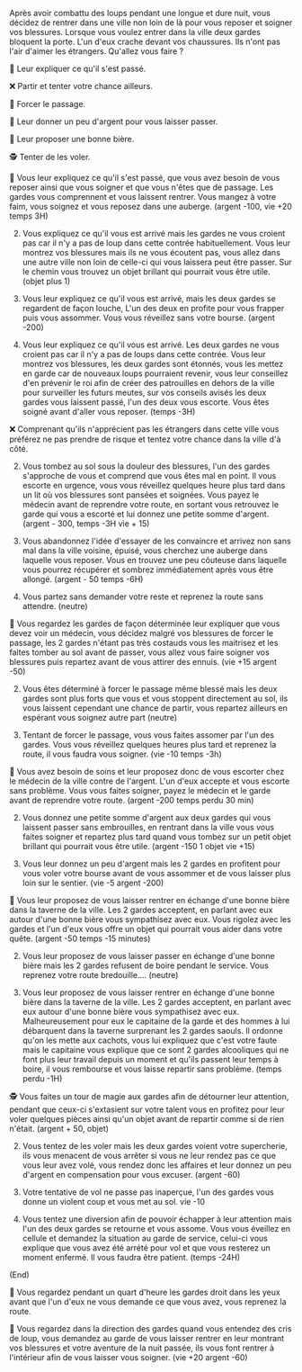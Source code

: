 Après avoir combattu des loups pendant une longue et dure nuit, vous décidez de rentrer dans une ville non loin de là pour vous reposer et soigner vos blessures. Lorsque vous voulez entrer dans la ville deux gardes bloquent la porte. L'un d'eux crache devant vos chaussures. Ils n'ont pas l'air d'aimer les étrangers. Qu'allez vous faire ?

🤷 Leur expliquer ce qu'il s'est passé.

❌ Partir et tenter votre chance ailleurs.

💪 Forcer le passage.

💸 Leur donner un peu d'argent pour vous laisser passer.

🍺 Leur proposer une bonne bière.

🕵️ Tenter de les voler.


🤷 Vous leur expliquez ce qu'il s'est passé, que vous avez besoin de vous reposer ainsi que vous soigner et que vous n'êtes que de passage. Les gardes vous comprennent et vous laissent rentrer. Vous mangez à votre faim, vous soignez et vous reposez dans une auberge. (argent -100, vie +20 temps 3H)

2. Vous expliquez ce qu'il vous est arrivé mais les gardes ne vous croient pas car il n'y a pas de loup dans cette contrée habituellement. Vous leur montrez vos blessures mais ils ne vous écoutent pas, vous allez dans une autre ville non loin de celle-ci qui vous laissera peut être passer. Sur le chemin vous trouvez un objet brillant qui pourrait vous être utile. (objet plus 1)

3. Vous leur expliquez ce qu'il vous est arrivé, mais les deux gardes se regardent de façon louche, L'un des deux en profite pour vous frapper puis vous assommer. Vous vous réveillez sans votre bourse. (argent -200)

4. Vous leur expliquez ce qu'il vous est arrivé. Les deux gardes ne vous croient pas car il n'y a pas de loups dans cette contrée. Vous leur montrez vos blessures, les deux gardes sont étonnés, vous les mettez en garde car de nouveaux loups pourraient revenir, vous leur conseillez d'en prévenir le roi afin de créer des patrouilles en dehors de la ville pour surveiller les futurs meutes, sur vos conseils avisés les deux gardes vous laissent passé, l'un des deux vous escorte. Vous êtes soigné avant d'aller vous reposer. (temps -3H)


❌ Comprenant qu'ils n'apprécient pas les étrangers dans cette ville vous préférez ne pas prendre de risque et tentez votre chance dans la ville d'à côté.

2. Vous tombez au sol sous la douleur des blessures, l'un des gardes s'approche de vous et comprend que vous êtes mal en point. Il vous escorte en urgence, vous vous réveillez quelques heure plus tard dans un lit où vos blessures sont pansées et soignées. Vous payez le médecin avant de reprendre votre route, en sortant vous retrouvez le garde qui vous a escorté et lui donnez une petite somme d'argent. (argent - 300, temps -3H vie + 15)

3. Vous abandonnez l'idée d'essayer de les convaincre et arrivez non sans mal dans la ville voisine, épuisé, vous cherchez une auberge dans laquelle vous reposer. Vous en trouvez une peu côuteuse dans laquelle vous pourrez récupérer et sombrez immédiatement après vous être allongé. (argent - 50 temps -6H)

4. Vous partez sans demander votre reste et reprenez la route sans attendre. (neutre)


💪 Vous regardez les gardes de façon déterminée leur expliquer que vous devez voir un médecin, vous décidez malgré vos blessures de forcer le passage, les 2 gardes n'étant pas très costauds vous les maitrisez et les faites tomber au sol avant de passer, vous allez vous faire soigner vos blessures puis repartez avant de vous attirer des ennuis. (vie +15 argent -50)

2. Vous êtes déterminé à forcer le passage même blessé mais les deux gardes sont plus forts que vous et vous stoppent directement au sol, ils vous laissent cependant une chance de partir, vous repartez ailleurs en espérant vous soignez autre part (neutre)

3. Tentant de forcer le passage, vous vous faites assomer par l'un des gardes. Vous vous réveillez quelques heures plus tard et reprenez la route, il vous faudra vous soigner. (vie -10 temps -3h)

💸 Vous avez besoin de soins et leur proposez donc de vous escorter chez le médecin de la ville contre de l'argent. L'un d'eux accepte et vous escorte sans problème. Vous vous faites soigner, payez le médecin et le garde avant de reprendre votre route. (argent -200 temps perdu 30 min)

2. Vous donnez une petite somme d'argent aux deux gardes qui vous laissent passer sans embrouilles, en rentrant dans la ville vous vous faites soigner et repartez plus tard quand vous tombez sur un petit objet brillant qui pourrait vous être utile. (argent -150 1 objet vie +15)

3. Vous leur donnez un peu d'argent mais les 2 gardes en profitent pour vous voler votre bourse avant de vous assommer et de vous laisser plus loin sur le sentier. (vie -5 argent -200)


🍺 Vous leur proposez de vous laisser rentrer en échange d'une bonne bière dans la taverne de la ville. Les 2 gardes acceptent, en parlant avec eux autour d'une bonne bière vous sympathisez avec eux. Vous rigolez avec les gardes et l'un d'eux vous offre un objet qui pourrait vous aider dans votre quête. (argent -50 temps -15 minutes)

2. Vous leur proposez de vous laisser passer en échange d'une bonne bière mais les 2 gardes refusent de boire pendant le service. Vous reprenez votre route bredouille.... (neutre)

3. Vous leur proposez de vous laisser rentrer en échange d'une bonne bière dans la taverne de la ville. Les 2 gardes acceptent, en parlant avec eux autour d'une bonne bière vous sympathisez avec eux. Malheureusement pour eux le capitaine de la garde et des hommes à lui débarquent dans la taverne surprenant les 2 gardes saouls. Il ordonne qu'on les mette aux cachots, vous lui expliquez que c'est votre faute mais le capitaine vous explique que ce sont 2 gardes alcooliques qui ne font plus leur travail depuis un moment et qu'ils passent leur temps à boire, il vous rembourse et vous laisse repartir sans problème. (temps perdu -1H)


🕵️ Vous faites un tour de magie aux gardes afin de détourner leur attention, pendant que ceux-ci s'extasient sur votre talent vous en profitez pour leur voler quelques pièces ainsi qu'un objet avant de repartir comme si de rien n'était. (argent + 50, objet)

2. Vous tentez de les voler mais les deux gardes voient votre supercherie, ils vous menacent de vous arrêter si vous ne leur rendez pas ce que vous leur avez volé, vous rendez donc les affaires et leur donnez un peu d'argent en compensation pour vous excuser. (argent -60)

3. Votre tentative de vol ne passe pas inaperçue, l'un des gardes vous donne un violent coup et vous met au sol. vie -10

4. Vous tentez une diversion afin de pouvoir échapper à leur attention mais l'un des deux gardes se retourne et vous assome. Vous vous éveillez en cellule et demandez la situation au garde de service, celui-ci vous explique que vous avez été arrété pour vol et que vous resterez un moment enfermé. Il vous faudra être patient. (temps -24H)


(End)

🚶 Vous regardez pendant un quart d'heure les gardes droit dans les yeux avant que l'un d'eux ne vous demande ce que vous avez, vous reprenez la route.

🚶 Vous regardez dans la direction des gardes quand vous entendez des cris de loup, vous demandez au garde de vous laisser rentrer en leur montrant vos blessures et votre aventure de la nuit passée, ils vous font rentrer à l'intérieur afin de vous laisser vous soigner. (vie +20 argent -60)
